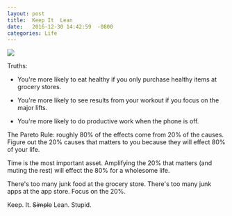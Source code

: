 ```yaml
---
layout: post
title:  Keep It  Lean
date:   2016-12-30 14:42:59  -0800
categories: Life
---
```


<img src="{{ site.baseurl }}/assets/lean.jpg" style="display: block; margin: auto;" width=""/>


Truths:

* You're more likely to eat healthy if you only purchase healthy items at grocery stores.

* You're more likely to see results from your workout if you focus on the major lifts. 

* You're more likely to do productive work when the phone is off.



The Pareto Rule: roughly 80% of the effects come from 20% of the causes. Figure out the 20% causes
that matters to you because they will effect 80% of your life. 




Time is the most important asset. Amplifying the 20% that matters (and muting the rest)
will effect the 80% for a wholesome life.


There's too many junk food at the grocery store. There's too many junk apps at the app store. 
Focus on the 20%.

Keep. It. ~~Simple~~ Lean. Stupid.




